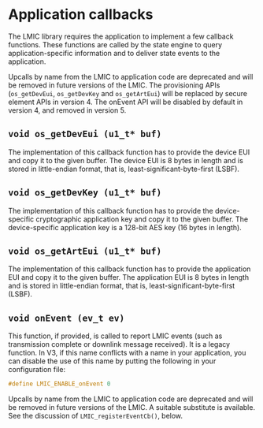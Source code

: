 # Application callbacks

The LMIC library requires the application to implement a few callback functions. These functions are called by the state engine to query application-specific information and to deliver state events to the application.

Upcalls by name from the LMIC to application code are deprecated and will be removed in future versions of the LMIC. The provisioning APIs (`os_getDevEui`, `os_getDevKey` and `os_getArtEui`) will be replaced by secure element APIs in version 4. The onEvent API will be disabled by default in version 4, and removed in version 5.

## `void os_getDevEui (u1_t* buf)`

The implementation of this callback function has to provide the device EUI and copy it to the given buffer. The device EUI is 8 bytes in length and is stored in little-endian format, that is, least-significant-byte-first (LSBF).

## `void os_getDevKey (u1_t* buf)`

The implementation of this callback function has to provide the device-specific cryptographic application key and copy it to the given buffer. The device-specific application key is a 128-bit AES key (16 bytes in length).

## `void os_getArtEui (u1_t* buf)`

The implementation of this callback function has to provide the application EUI and copy it to the given buffer. The application EUI is 8 bytes in length and is stored in little-endian format, that is, least-significant-byte-first (LSBF).

## `void onEvent (ev_t ev)`

This function, if provided, is called to report LMIC events (such as transmission complete or downlink message received). It is a legacy function. In V3, if this name conflicts with a name in your application, you can disable the use of this name by putting the following in your configuration file:

```c
#define LMIC_ENABLE_onEvent 0
```

Upcalls by name from the LMIC to application code are deprecated and will be removed in future versions of the LMIC. A suitable substitute is available. See the discussion of `LMIC_registerEventCb()`, below.
